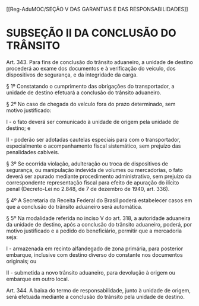 [[Reg-AduMOC/SEÇÃO V DAS GARANTIAS E DAS RESPONSABILIDADES]]

# SUBSEÇÃO II DA CONCLUSÃO DO TRÂNSITO

Art. 343. Para fins de conclusão do trânsito aduaneiro, a
unidade de destino procederá ao exame dos documentos e
à verificação do veículo, dos dispositivos de segurança, e da
integridade da carga.

§ 1º Constatando o cumprimento das obrigações do
transportador, a unidade de destino efetuará a conclusão do
trânsito aduaneiro.

§ 2º No caso de chegada do veículo fora do prazo
determinado, sem motivo justificado:

I - o fato deverá ser comunicado à unidade de origem pela
unidade de destino; e

II - poderão ser adotadas cautelas especiais para com o
transportador, especialmente o acompanhamento fiscal
sistemático, sem prejuízo das penalidades cabíveis.

§ 3º Se ocorrida violação, adulteração ou troca de
dispositivos de segurança, ou manipulação indevida de
volumes ou mercadorias, o fato deverá ser apurado
mediante procedimento administrativo, sem prejuízo da
correspondente representação fiscal para efeito de
apuração do ilícito penal (Decreto-Lei no 2.848, de 7 de
dezembro de 1940, art. 336).

§ 4º A Secretaria da Receita Federal do Brasil poderá
estabelecer casos em que a conclusão do trânsito aduaneiro
será automática.

§ 5º Na modalidade referida no inciso V do art. 318, a
autoridade aduaneira da unidade de destino, após a
conclusão do trânsito aduaneiro, poderá, por motivo
justificado e a pedido do beneficiário, permitir que a
mercadoria seja:

I - armazenada em recinto alfandegado de zona primária,
para posterior embarque, inclusive com destino diverso do
constante nos documentos originais; ou

II - submetida a novo trânsito aduaneiro, para devolução à
origem ou embarque em outro local.

Art. 344. A baixa do termo de responsabilidade, junto à
unidade de origem, será efetuada mediante a conclusão do
trânsito pela unidade de destino.